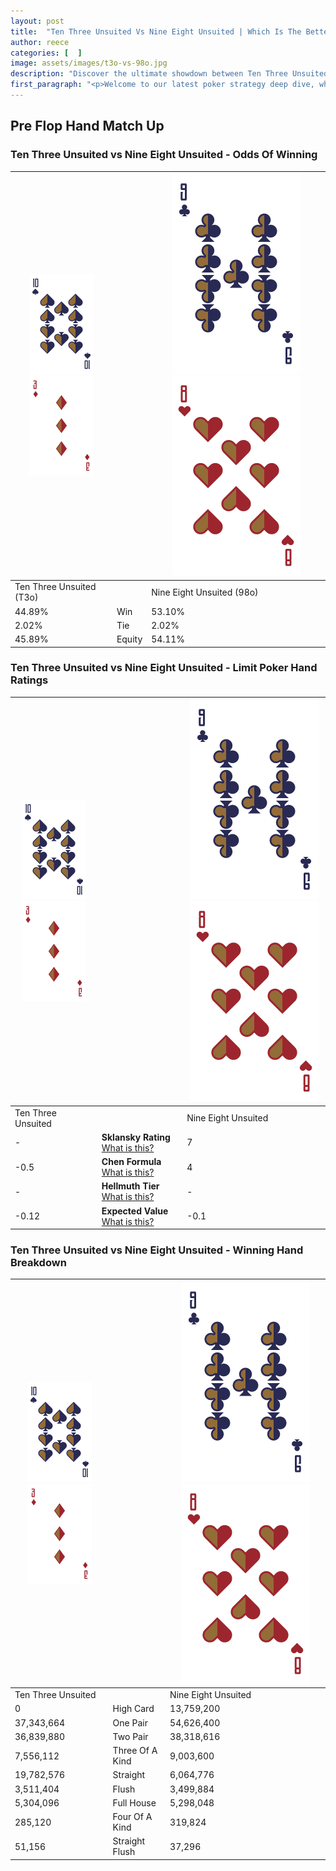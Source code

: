 ```yaml
---
layout: post
title:  "Ten Three Unsuited Vs Nine Eight Unsuited | Which Is The Better Hand In Poker? A Complete Guide"
author: reece
categories: [  ]
image: assets/images/t3o-vs-98o.jpg
description: "Discover the ultimate showdown between Ten Three Unsuited and Nine Eight Unsuited in poker! Uncover the odds, strategies, and scenarios where one hand triumphs over the other. Get ready to up your poker game with this thrilling analysis."
first_paragraph: "<p>Welcome to our latest poker strategy deep dive, where we're pitting two distinct hands against each other in a high-stakes showdown: Ten Three Unsuited vs Nine Eight Unsuited.</p><p>In the dynamic world of poker, every decision counts, and knowing which hand holds the upper hand is key to your success at the table.</p><p>In this article, we'll dissect these two hands, explore the scenarios where one dominates the other, and equip you with the knowledge to make strategic choices that can tip the odds in your favor.</p><p>Get ready to unravel the intriguing dynamics of these poker hands and elevate your game to new heights.</p>"
---
```




[comment]: # (sp0)

## Pre Flop Hand Match Up

<div class="table hand-ratings" markdown="1"> 



### Ten Three Unsuited vs Nine Eight Unsuited - Odds Of Winning


    
| ![image info](assets/images/hand1/T.png) ![image info](assets/images/hand1/3o.png) |  | ![image info](assets/images/hand2/9.png) ![image info](assets/images/hand2/8o.png) |
| -------- | -------- | -------- |
| Ten Three Unsuited (T3o) |  | Nine Eight Unsuited (98o) |
| 44.89% | Win | 53.10% |
| 2.02% | Tie | 2.02% |
| 45.89% | Equity | 54.11% |




[comment]: # (sp1)



### Ten Three Unsuited vs Nine Eight Unsuited - Limit Poker Hand Ratings


    
| ![image info](assets/images/hand1/T.png) ![image info](assets/images/hand1/3o.png) |  | ![image info](assets/images/hand2/9.png) ![image info](assets/images/hand2/8o.png) |
| -------- | -------- | -------- |
| Ten Three Unsuited |  | Nine Eight Unsuited |
| - | **Sklansky Rating** [What is this?](/sklansky-rating-explained) | 7 |
| -0.5 | **Chen Formula** [What is this?](/chen-formula-explained) | 4 |
| - | **Hellmuth Tier** [What is this?](/Hellmuth-tier-explained) | - |
| -0.12 | **Expected Value** [What is this?](/expected-value-explained) | -0.1 |




[comment]: # (sp2)



### Ten Three Unsuited vs Nine Eight Unsuited - Winning Hand Breakdown


    
| ![image info](assets/images/hand1/T.png) ![image info](assets/images/hand1/3o.png) |  | ![image info](assets/images/hand2/9.png) ![image info](assets/images/hand2/8o.png) |
| -------- | -------- | -------- |
| Ten Three Unsuited |  | Nine Eight Unsuited |
| 0 | High Card | 13,759,200 |
| 37,343,664 | One Pair | 54,626,400 |
| 36,839,880 | Two Pair | 38,318,616 |
| 7,556,112 | Three Of A Kind | 9,003,600 |
| 19,782,576 | Straight | 6,064,776 |
| 3,511,404 | Flush | 3,499,884 |
| 5,304,096 | Full House | 5,298,048 |
| 285,120 | Four Of A Kind | 319,824 |
| 51,156 | Straight Flush | 37,296 |




[comment]: # (sp3)



</div>

[comment]: # (sp4)



[comment]: # (sp5)

